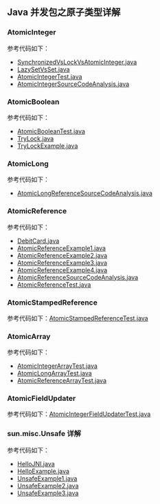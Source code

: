 ## Java 并发包之原子类型详解

### AtomicInteger

参考代码如下：

- [SynchronizedVsLockVsAtomicInteger.java](SynchronizedVsLockVsAtomicInteger.java)
- [LazySetVsSet.java](LazySetVsSet.java)
- [AtomicIntegerTest.java](AtomicIntegerTest.java)
- [AtomicIntegerSourceCodeAnalysis.java](AtomicIntegerSourceCodeAnalysis.java)

### AtomicBoolean

参考代码如下：

- [AtomicBooleanTest.java](AtomicBooleanTest.java)
- [TryLock.java](TryLock.java)
- [TryLockExample.java](TryLockExample.java)

### AtomicLong

参考代码如下：

- [AtomicLongReferenceSourceCodeAnalysis.java](AtomicLongReferenceSourceCodeAnalysis.java)

### AtomicReference

参考代码如下：

- [DebitCard.java](DebitCard.java)
- [AtomicReferenceExample1.java](AtomicReferenceExample1.java)
- [AtomicReferenceExample2.java](AtomicReferenceExample2.java)
- [AtomicReferenceExample3.java](AtomicReferenceExample3.java)
- [AtomicReferenceExample4.java](AtomicReferenceExample4.java)
- [AtomicReferenceSourceCodeAnalysis.java](AtomicReferenceSourceCodeAnalysis.java)
- [AtomicReferenceTest.java](AtomicReferenceTest.java)

### AtomicStampedReference

参考代码如下：[AtomicStampedReferenceTest.java](AtomicStampedReferenceTest.java)

### AtomicArray

参考代码如下：

- [AtomicIntegerArrayTest.java](AtomicIntegerArrayTest.java)
- [AtomicLongArrayTest.java](AtomicLongArrayTest.java)
- [AtomicReferenceArrayTest.java](AtomicReferenceArrayTest.java)

### AtomicFieldUpdater

参考代码如下：[AtomicIntegerFieldUpdaterTest.java](AtomicIntegerFieldUpdaterTest.java)

### sun.misc.Unsafe 详解

参考代码如下：

- [HelloJNI.java](HelloJNI.java)
- [HelloExample.java](HelloExample.java)
- [UnsafeExample1.java](UnsafeExample1.java)
- [UnsafeExample2.java](UnsafeExample2.java)
- [UnsafeExample3.java](UnsafeExample3.java)







